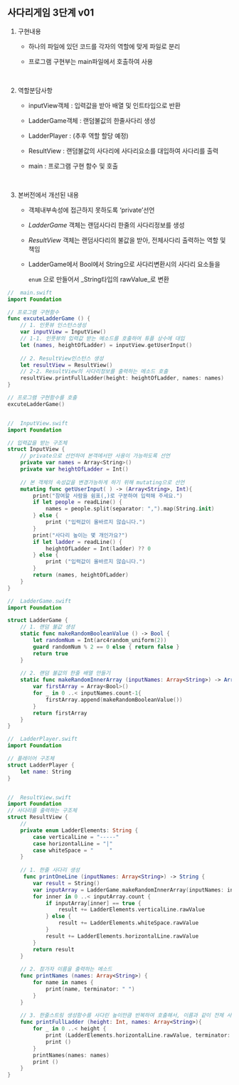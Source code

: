 ## 사다리게임 3단계 v01

1. 구현내용
   * 하나의 파일에 있던 코드를 각자의 역할에 맞게 파일로 분리

   * 프로그램 구현부는 main파일에서 호출하여 사용

     ​

2. 역할분담사항
   * inputView객체 : 입력값을 받아 배열 및 인트타입으로 반환

   * LadderGame객체 : 랜덤불값의 한줄사다리 생성

   * LadderPlayer : (추후 역할 할당 예정)

   * ResultView : 랜덤불값의 사다리에 사다리요소를 대입하여 사다리를 출력

   * main : 프로그램 구현 함수 및 호출

     ​

3. 본버전에서 개선된 내용

   * 객체내부속성에 접근하지 못하도록 ‘private’선언

   *  _LadderGame_ 객체는 랜덤사다리 한줄의 사다리정보를 생성

   *  _ResultView_ 객체는 랜덤사다리의 불값을 받아, 전체사다리 출력하는 역할 및 책임

   *  LadderGame에서 Bool에서 String으로 사다리변환시의 사다리 요소들을

      ```enum``` 으로 만들어서 _String타입의 rawValue_로 변환



```swift
//  main.swift
import Foundation

// 프로그램 구현함수
func excuteLadderGame () {
    // 1. 인풋뷰 인스턴스생성
    var inputView = InputView()
    // 1-1. 인풋뷰의 입력값 받는 메소드를 호출하여 튜플 상수에 대입
    let (names, heightOfLadder) = inputView.getUserInput()
    
    // 2. ResultView인스턴스 생성
    let resultView = ResultView()
    // 2-2. ResultView의 사다리정보를 출력하는 메소드 호출
    resultView.printFullLadder(height: heightOfLadder, names: names)
}

// 프로그램 구현함수를 호출
excuteLadderGame()


//  InputView.swift
import Foundation

// 입력값을 받는 구조체
struct InputView {
    // private으로 선언하여 본객에서만 사용이 가능하도록 선언
    private var names = Array<String>()
    private var heightOfLadder = Int()
    
    // 본 객체의 속성값을 변경가능하게 하기 위해 mutating으로 선언
    mutating func getUserInput( ) -> (Array<String>, Int){
        print("참여할 사람을 쉼표(,)로 구분하여 입력해 주세요.")
        if let people = readLine() {
            names = people.split(separator: ",").map(String.init)
        } else {
            print ("입력값이 올바르지 않습니다.")
        }
        print("사다리 높이는 몇 개인가요?")
        if let ladder = readLine() {
            heightOfLadder = Int(ladder) ?? 0
        } else {
            print ("입력값이 올바르지 않습니다.")
        }
        return (names, heightOfLadder)
    }
}

//  LadderGame.swift
import Foundation

struct LadderGame {
    // 1. 랜덤 불값 생성
    static func makeRandomBooleanValue () -> Bool {
        let randomNum = Int(arc4random_uniform(2))
        guard randomNum % 2 == 0 else { return false }
        return true
    }
    
    // 2. 랜덤 불값의 한줄 배열 만들기
    static func makeRandomInnerArray (inputNames: Array<String>) -> Array<Bool> {
        var firstArray = Array<Bool>()
        for _ in 0 ..< inputNames.count-1{
            firstArray.append(makeRandomBooleanValue())
        }
        return firstArray
    }
}

//  LadderPlayer.swift
import Foundation

// 플레이어 구조체
struct LadderPlayer {
    let name: String
}


//  ResultView.swift
import Foundation
// 사다리를 출력하는 구조체
struct ResultView {
    //
    private enum LadderElements: String {
        case verticalLine = "-----"
        case horizontalLine = "|"
        case whiteSpace = "     "
    }
    
    // 1. 한줄 사다리 생성
     func printOneLine (inputNames: Array<String>) -> String {
        var result = String()
        var inputArray = LadderGame.makeRandomInnerArray(inputNames: inputNames)
        for inner in 0 ..< inputArray.count {
            if inputArray[inner] == true {
                result += LadderElements.verticalLine.rawValue
            } else {
                result += LadderElements.whiteSpace.rawValue
            }
            result += LadderElements.horizontalLine.rawValue
        }
        return result
    }
    
    // 2. 참가자 이름을 출력하는 메소드
    func printNames (names: Array<String>) {
        for name in names {
            print(name, terminator: " ")
        }
    }
    
    // 3. 한줄스트링 생성함수를 사다린 높이만큼 반복하여 호출해서, 이름과 같이 전체 사다리 출력하는 함수
    func printFullLadder (height: Int, names: Array<String>){
        for _ in 0 ..< height {
            print (LadderElements.horizontalLine.rawValue, terminator: printOneLine(inputNames: names))
            print ()
        }
        printNames(names: names)
        print ()
    }
}
```

